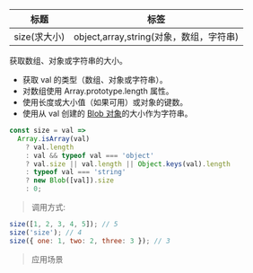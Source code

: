 | 标题         | 标签                                    |
| ------------ | --------------------------------------- |
| size(求大小) | object,array,string(对象，数组，字符串) |

获取数组、对象或字符串的大小。

- 获取 val 的类型（数组、对象或字符串）。
- 对数组使用 Array.prototype.length 属性。
- 使用长度或大小值（如果可用）或对象的键数。
- 使用从 val 创建的 [Blob 对象](https://developer.mozilla.org/en-US/docs/Web/API/Blob)的大小作为字符串。

```js
const size = val =>
  Array.isArray(val)
    ? val.length
    : val && typeof val === 'object'
    ? val.size || val.length || Object.keys(val).length
    : typeof val === 'string'
    ? new Blob([val]).size
    : 0;
```

> 调用方式:

```js
size([1, 2, 3, 4, 5]); // 5
size('size'); // 4
size({ one: 1, two: 2, three: 3 }); // 3
```

> 应用场景
